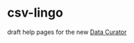 # csv-lingo
draft help pages for the new [Data Curator](https://github.com/ODIQueensland/data-curator)
